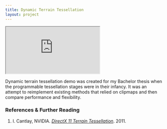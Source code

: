 ```yaml
---
title: Dynamic Terrain Tessellation
layout: project
---
```


<div class="offset-1 col-10 embed-responsive embed-responsive-16by9">
    <iframe class="embed-responsive-item" src="https://www.youtube.com/embed/vuBZmWiY4_k" allowfullscreen></iframe>
</div>

<div class="col-12 content-text card-deck-margin">
    <p>
        Dynamic terrain tessellation demo was created for my Bachelor thesis when the programmable tessellation stages were in their infancy. It was an attempt to reimplement
        existing methods that relied on clipmaps and then compare performance and flexibility.
    </p>
</div>

<div class="col-12 content-text">
    <div class="line-breaker"></div>
    <h3 class="content-section-title">References &amp; Further Reading</h3>
    <ol class="reference-list">
        <li>I. Cantlay, NVIDIA. <a href="https://pdfs.semanticscholar.org/3792/1e075e5f04ac64e9267deceb9c7bfe2107ef.pdf"><em>DirectX 11 Terrain Tessellation</em></a>. 2011.</li>
    </ol>
</div>